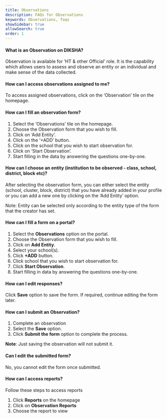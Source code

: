 ```yaml
---
title: Observations
description: FAQs for Observations
keywords: Observations, faqs
showSidebar: true  
allowSearch: true
order: 1
---
```



#### What is an Observation on DIKSHA?

Observation is available for ‘HT & other Official’ role. It is the capability which allows users to assess and observe an entity or an individual and make sense of the data collected. 

#### How can I access observations assigned to me?

To access assigned observations, click on the ‘Observation’ tile on the homepage.

#### How can I fill an observation form?

 1. Select the ‘Observations’ tile on the homepage.
 2. Choose the Observation form that you wish to fill.
 3. Click on ‘Add Entity’.
 4. Click on the ‘+ADD’ button.
 5. Click on the school that you wish to start observation for.
 6. Click on ‘Start Observation’.
 7. Start filling in the data by answering the questions one-by-one.

#### How can I choose an entity (institution to be observed - class, school, district, block etc)?  

After selecting the observation form, you can either select the entity (school, cluster, block, district) that you have already added in your profile or you can add a new one by clicking on the ‘Add Entity’ option.

Note: Entity can be selected only according to the entity type of the form that the creator has set.

#### How can I fill a form on a portal? 

 1. Select the **Observations** option on the portal.
 2. Choose the Observation form that you wish to fill.
 3. Click on **Add Entity**.
 4. Select your school(s).
 5. Click **+ADD** button.
 6. Click school that you wish to start observation for.
 7. Click **Start Observation**.
 8. Start filling in data by answering the questions one-by-one.

#### How can I edit responses?

Click **Save** option to save the form. If required, continue editing the form later.

#### How can I submit an Observation?

1. Complete an observation
2. Select the **Save** option. 
3. Click **Submit the form** option to complete the process.

**Note**: Just saving the observation will not submit it.

#### Can I edit the submitted form?

No, you cannot edit the form once submitted.

#### How can I access reports?  

Follow these steps to access reports

 1. Click **Reports** on the homepage
 2. Click on **Observation Reports**
 3. Choose the report to view 
 

